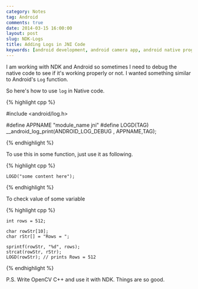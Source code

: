 ```yaml
---
category: Notes
tag: Android
comments: true
date: 2014-03-15 16:00:00
layout: post
slug: NDK-Logs
title: Adding Logs in JNI Code
keywords: [android development, android camera app, android native programming, opencv C++ with android, opencv camera app, debugging jni]
---
```


I am working with NDK and Android so sometimes I need to debug the native code to see if it's working properly or not. I wanted something similar to Android's `Log` function.

So here's how to use `log` in Native code.

{% highlight cpp %}

#include <android/log.h>

#define APPNAME "module_name jni"
#define LOGD(TAG) __android_log_print(ANDROID_LOG_DEBUG , APPNAME,TAG);

{% endhighlight %}

To use this in some function, just use it as following.

{% highlight cpp %}

    LOGD("some content here");

{% endhighlight %}

To check value of some variable

{% highlight cpp %}

    int rows = 512;

    char rowStr[10];
    char rStr[] = "Rows = ";

    sprintf(rowStr, "%d", rows);
    strcat(rowStr, rStr);
    LOGD(rowStr); // prints Rows = 512

{% endhighlight %}

P.S. Write OpenCV C++ and use it with NDK. Things are so good.